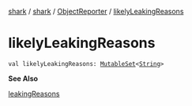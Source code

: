[shark](../../index.md) / [shark](../index.md) / [ObjectReporter](index.md) / [likelyLeakingReasons](./likely-leaking-reasons.md)

# likelyLeakingReasons

`val likelyLeakingReasons: `[`MutableSet`](https://kotlinlang.org/api/latest/jvm/stdlib/kotlin.collections/-mutable-set/index.html)`<`[`String`](https://kotlinlang.org/api/latest/jvm/stdlib/kotlin/-string/index.html)`>`

**See Also**

[leakingReasons](leaking-reasons.md)

